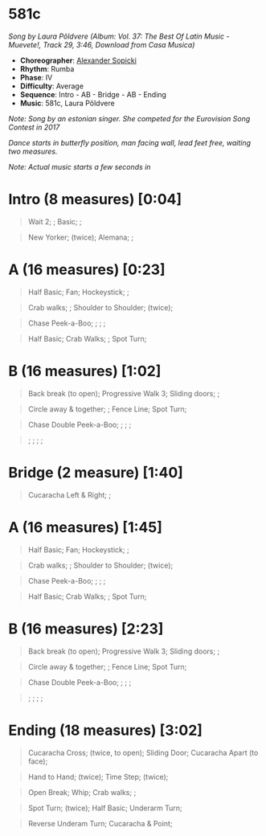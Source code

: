 # 581c
*Song by Laura Põldvere (Album: Vol. 37: The Best Of Latin Music - Muevete!, Track 29, 3:46, Download from Casa Musica)*

* **Choreographer**: [Alexander Sopicki](mailto:cuesheets@gmx.net "cuesheets@gmx.net")
* **Rhythm**: Rumba
* **Phase**: IV
* **Difficulty**: Average
* **Sequence**: Intro - AB - Bridge - AB - Ending
* **Music**: 581c, Laura Põldvere



*Note: Song by an estonian singer. She competed for the Eurovision Song Contest in 2017*


*Dance starts in butterfly position, man facing wall, lead feet free, waiting two measures.*

*Note: Actual music starts a few seconds in*

# Intro (8 measures) [0:04]

> Wait 2; ; Basic; ;

> New Yorker; (twice); Alemana; ;

# A (16 measures) [0:23]

> Half Basic; Fan; Hockeystick; ;

> Crab walks; ; Shoulder to Shoulder; (twice);

> Chase Peek-a-Boo; ; ; ;

> Half Basic; Crab Walks; ; Spot Turn;

# B (16 measures) [1:02]

> Back break (to open); Progressive Walk 3; Sliding doors; ;

> Circle away & together; ; Fence Line; Spot Turn;

> Chase Double Peek-a-Boo; ; ; ;

> ; ; ; ;

# Bridge (2 measure) [1:40]

> Cucaracha Left & Right; ;

# A (16 measures) [1:45]

> Half Basic; Fan; Hockeystick; ;

> Crab walks; ; Shoulder to Shoulder; (twice);

> Chase Peek-a-Boo; ; ; ;

> Half Basic; Crab Walks; ; Spot Turn;

# B (16 measures) [2:23]

> Back break (to open); Progressive Walk 3; Sliding doors; ;

> Circle away & together; ; Fence Line; Spot Turn;

> Chase Double Peek-a-Boo; ; ; ;

> ; ; ; ;

# Ending (18 measures) [3:02]

> Cucaracha Cross; (twice, to open); Sliding Door; Cucaracha Apart (to face);

> Hand to Hand; (twice); Time Step; (twice);

> Open Break; Whip; Crab walks; ;

> Spot Turn; (twice); Half Basic; Underarm Turn;

> Reverse Underam Turn; Cucaracha & Point;


<meta name="x:audio-file" content="l/Laura Põldvere/Laura Põldvere - 581c (RB 25).mp3">